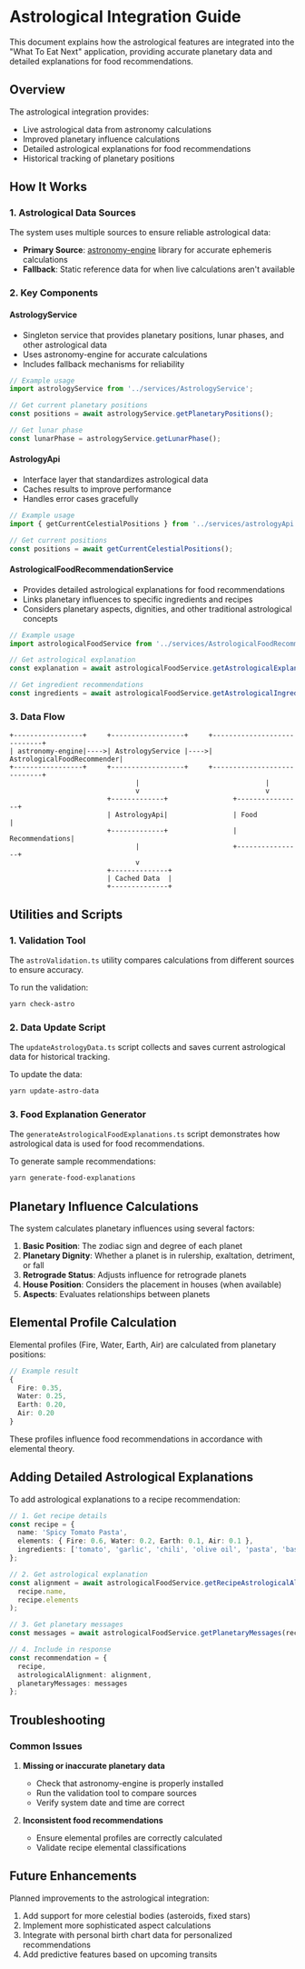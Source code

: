 # Astrological Integration Guide

This document explains how the astrological features are integrated into the "What To Eat Next" application, providing accurate planetary data and detailed explanations for food recommendations.

## Overview

The astrological integration provides:
- Live astrological data from astronomy calculations
- Improved planetary influence calculations
- Detailed astrological explanations for food recommendations
- Historical tracking of planetary positions

## How It Works

### 1. Astrological Data Sources

The system uses multiple sources to ensure reliable astrological data:

- **Primary Source**: [astronomy-engine](https://github.com/cosinekitty/astronomy) library for accurate ephemeris calculations
- **Fallback**: Static reference data for when live calculations aren't available

### 2. Key Components

#### AstrologyService
- Singleton service that provides planetary positions, lunar phases, and other astrological data
- Uses astronomy-engine for accurate calculations
- Includes fallback mechanisms for reliability

```typescript
// Example usage
import astrologyService from '../services/AstrologyService';

// Get current planetary positions
const positions = await astrologyService.getPlanetaryPositions();

// Get lunar phase
const lunarPhase = astrologyService.getLunarPhase();
```

#### AstrologyApi
- Interface layer that standardizes astrological data
- Caches results to improve performance
- Handles error cases gracefully

```typescript
// Example usage
import { getCurrentCelestialPositions } from '../services/astrologyApi';

// Get current positions
const positions = await getCurrentCelestialPositions();
```

#### AstrologicalFoodRecommendationService
- Provides detailed astrological explanations for food recommendations
- Links planetary influences to specific ingredients and recipes
- Considers planetary aspects, dignities, and other traditional astrological concepts

```typescript
// Example usage
import astrologicalFoodService from '../services/AstrologicalFoodRecommendationService';

// Get astrological explanation
const explanation = await astrologicalFoodService.getAstrologicalExplanation(elementalProfile);

// Get ingredient recommendations
const ingredients = await astrologicalFoodService.getAstrologicalIngredientRecommendations();
```

### 3. Data Flow

```
+-----------------+     +------------------+     +----------------------------+
| astronomy-engine|---->| AstrologyService |---->| AstrologicalFoodRecommender|
+-----------------+     +------------------+     +----------------------------+
                               |                               |
                               v                               v
                        +-------------+                +----------------+
                        | AstrologyApi|                | Food          |
                        +-------------+                | Recommendations|
                               |                       +----------------+
                               v
                        +--------------+
                        | Cached Data  |
                        +--------------+
```

## Utilities and Scripts

### 1. Validation Tool
The `astroValidation.ts` utility compares calculations from different sources to ensure accuracy.

To run the validation:
```bash
yarn check-astro
```

### 2. Data Update Script
The `updateAstrologyData.ts` script collects and saves current astrological data for historical tracking.

To update the data:
```bash
yarn update-astro-data
```

### 3. Food Explanation Generator
The `generateAstrologicalFoodExplanations.ts` script demonstrates how astrological data is used for food recommendations.

To generate sample recommendations:
```bash
yarn generate-food-explanations
```

## Planetary Influence Calculations

The system calculates planetary influences using several factors:

1. **Basic Position**: The zodiac sign and degree of each planet
2. **Planetary Dignity**: Whether a planet is in rulership, exaltation, detriment, or fall
3. **Retrograde Status**: Adjusts influence for retrograde planets
4. **House Position**: Considers the placement in houses (when available)
5. **Aspects**: Evaluates relationships between planets

## Elemental Profile Calculation

Elemental profiles (Fire, Water, Earth, Air) are calculated from planetary positions:

```typescript
// Example result
{
  Fire: 0.35,
  Water: 0.25,
  Earth: 0.20,
  Air: 0.20
}
```

These profiles influence food recommendations in accordance with elemental theory.

## Adding Detailed Astrological Explanations

To add astrological explanations to a recipe recommendation:

```typescript
// 1. Get recipe details
const recipe = {
  name: 'Spicy Tomato Pasta',
  elements: { Fire: 0.6, Water: 0.2, Earth: 0.1, Air: 0.1 },
  ingredients: ['tomato', 'garlic', 'chili', 'olive oil', 'pasta', 'basil']
};

// 2. Get astrological explanation
const alignment = await astrologicalFoodService.getRecipeAstrologicalAlignment(
  recipe.name, 
  recipe.elements
);

// 3. Get planetary messages
const messages = await astrologicalFoodService.getPlanetaryMessages(recipe);

// 4. Include in response
const recommendation = {
  recipe,
  astrologicalAlignment: alignment,
  planetaryMessages: messages
};
```

## Troubleshooting

### Common Issues

1. **Missing or inaccurate planetary data**
   - Check that astronomy-engine is properly installed
   - Run the validation tool to compare sources
   - Verify system date and time are correct

2. **Inconsistent food recommendations**
   - Ensure elemental profiles are correctly calculated
   - Validate recipe elemental classifications

## Future Enhancements

Planned improvements to the astrological integration:

1. Add support for more celestial bodies (asteroids, fixed stars)
2. Implement more sophisticated aspect calculations
3. Integrate with personal birth chart data for personalized recommendations
4. Add predictive features based on upcoming transits 